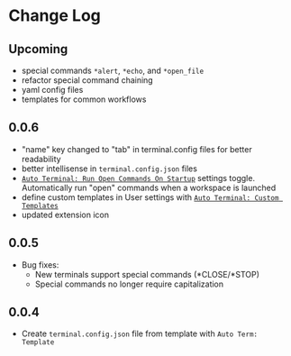 # Change Log

## Upcoming

- special commands `*alert`, `*echo`, and `*open_file`
- refactor special command chaining
- yaml config files
- templates for common workflows

## 0.0.6

- "name" key changed to "tab" in terminal.config files for better readability
- better intellisense in `terminal.config.json` files
- [`Auto Terminal: Run Open Commands On Startup`](README.md#auto-run-commands-on-startup) settings toggle. Automatically run "open" commands when a workspace is launched
- define custom templates in User settings with [`Auto Terminal: Custom Templates`](README.md#add-re-usable-custom-templates)
- updated extension icon

## 0.0.5

- Bug fixes:
  - New terminals support special commands (*CLOSE/*STOP)
  - Special commands no longer require capitalization

## 0.0.4

- Create `terminal.config.json` file from template with `Auto Term: Template`
